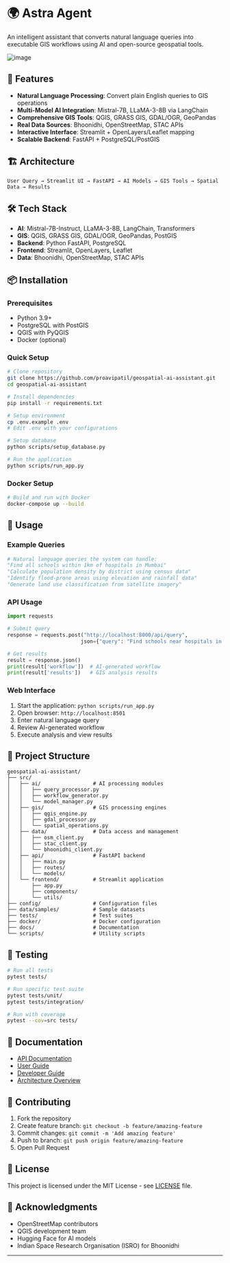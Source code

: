 # 🌍 Astra Agent

An intelligent assistant that converts natural language queries into executable GIS workflows using AI and open-source geospatial tools.

![image](https://github.com/user-attachments/assets/3efbc82a-7871-4760-b397-a4dd9aedb6e2)


## 🚀 Features

- **Natural Language Processing**: Convert plain English queries to GIS operations
- **Multi-Model AI Integration**: Mistral-7B, LLaMA-3-8B via LangChain
- **Comprehensive GIS Tools**: QGIS, GRASS GIS, GDAL/OGR, GeoPandas
- **Real Data Sources**: Bhoonidhi, OpenStreetMap, STAC APIs
- **Interactive Interface**: Streamlit + OpenLayers/Leaflet mapping
- **Scalable Backend**: FastAPI + PostgreSQL/PostGIS

## 🏗️ Architecture

```
User Query → Streamlit UI → FastAPI → AI Models → GIS Tools → Spatial Data → Results
```

## 🛠️ Tech Stack

- **AI**: Mistral-7B-Instruct, LLaMA-3-8B, LangChain, Transformers
- **GIS**: QGIS, GRASS GIS, GDAL/OGR, GeoPandas, PostGIS
- **Backend**: Python FastAPI, PostgreSQL
- **Frontend**: Streamlit, OpenLayers, Leaflet
- **Data**: Bhoonidhi, OpenStreetMap, STAC APIs

## 📦 Installation

### Prerequisites
- Python 3.9+
- PostgreSQL with PostGIS
- QGIS with PyQGIS
- Docker (optional)

### Quick Setup

```bash
# Clone repository
git clone https://github.com/proavipatil/geospatial-ai-assistant.git
cd geospatial-ai-assistant

# Install dependencies
pip install -r requirements.txt

# Setup environment
cp .env.example .env
# Edit .env with your configurations

# Setup database
python scripts/setup_database.py

# Run the application
python scripts/run_app.py
```

### Docker Setup

```bash
# Build and run with Docker
docker-compose up --build
```

## 🚀 Usage

### Example Queries

```python
# Natural language queries the system can handle:
"Find all schools within 1km of hospitals in Mumbai"
"Calculate population density by district using census data"
"Identify flood-prone areas using elevation and rainfall data"
"Generate land use classification from satellite imagery"
```

### API Usage

```python
import requests

# Submit query
response = requests.post("http://localhost:8000/api/query", 
                        json={"query": "Find schools near hospitals in Mumbai"})

# Get results
result = response.json()
print(result['workflow'])  # AI-generated workflow
print(result['results'])   # GIS analysis results
```

### Web Interface

1. Start the application: `python scripts/run_app.py`
2. Open browser: `http://localhost:8501`
3. Enter natural language query
4. Review AI-generated workflow
5. Execute analysis and view results

## 📁 Project Structure

```
geospatial-ai-assistant/
├── src/
│   ├── ai/                 # AI processing modules
│   │   ├── query_processor.py
│   │   ├── workflow_generator.py
│   │   └── model_manager.py
│   ├── gis/                # GIS processing engines
│   │   ├── qgis_engine.py
│   │   ├── gdal_processor.py
│   │   └── spatial_operations.py
│   ├── data/               # Data access and management
│   │   ├── osm_client.py
│   │   ├── stac_client.py
│   │   └── bhoonidhi_client.py
│   ├── api/                # FastAPI backend
│   │   ├── main.py
│   │   ├── routes/
│   │   └── models/
│   └── frontend/           # Streamlit application
│       ├── app.py
│       ├── components/
│       └── utils/
├── config/                 # Configuration files
├── data/samples/           # Sample datasets
├── tests/                  # Test suites
├── docker/                 # Docker configuration
├── docs/                   # Documentation
└── scripts/                # Utility scripts
```

## 🧪 Testing

```bash
# Run all tests
pytest tests/

# Run specific test suite
pytest tests/unit/
pytest tests/integration/

# Run with coverage
pytest --cov=src tests/
```

## 📖 Documentation

- [API Documentation](docs/api.md)
- [User Guide](docs/user_guide.md)
- [Developer Guide](docs/developer_guide.md)
- [Architecture Overview](docs/architecture.md)

## 🤝 Contributing

1. Fork the repository
2. Create feature branch: `git checkout -b feature/amazing-feature`
3. Commit changes: `git commit -m 'Add amazing feature'`
4. Push to branch: `git push origin feature/amazing-feature`
5. Open Pull Request

## 📄 License

This project is licensed under the MIT License - see [LICENSE](LICENSE) file.

## 🙏 Acknowledgments

- OpenStreetMap contributors
- QGIS development team
- Hugging Face for AI models
- Indian Space Research Organisation (ISRO) for Bhoonidhi

---
